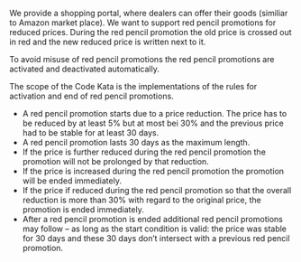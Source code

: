 We provide a shopping portal, where dealers can offer their goods (similiar to Amazon 
market place).  We want to support red pencil promotions for reduced prices. During the 
red pencil promotion the old price is crossed out in red and the new reduced price is 
written next to it.

To avoid misuse of red pencil promotions the red pencil promotions are activated 
and deactivated automatically.

The scope of the Code Kata is the implementations of the rules for activation and end of 
red pencil promotions.

- A red pencil promotion starts due to a price reduction. The price has to be reduced by 
at least 5% but at most bei 30% and the previous price had to be stable for at least 30 
days.
- A red pencil promotion lasts 30 days as the maximum length.
- If the price is further reduced during the red pencil promotion the promotion will not 
be prolonged by that reduction.
- If the price is increased during the red pencil promotion the promotion will be ended 
immediately.
- If the price if reduced during the red pencil promotion so that the overall reduction is 
more than 30% with regard to the original price, the promotion is ended immediately.
- After a red pencil promotion is ended additional red pencil promotions may follow – 
as long as the start condition is valid: the price was stable for 30 days and these 30 
days don’t intersect with a previous red pencil promotion.

